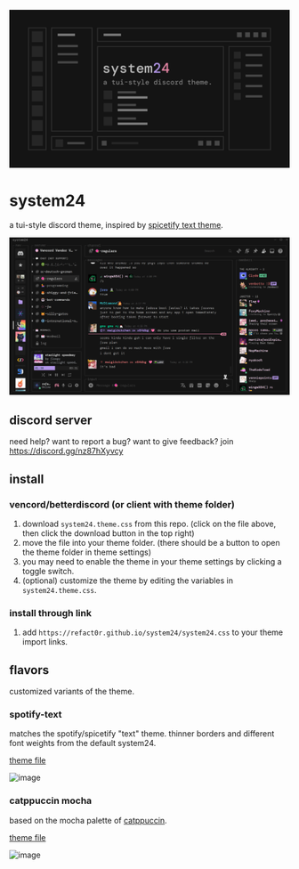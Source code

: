 ![preivew](/assets/preview.png)

# system24

a tui-style discord theme, inspired by [spicetify text theme](https://github.com/spicetify/spicetify-themes/tree/master/text).

![screenshot](/assets/screenshot3.png)

## discord server

need help? want to report a bug? want to give feedback? join <https://discord.gg/nz87hXyvcy>

## install

### vencord/betterdiscord (or client with theme folder)

1. download `system24.theme.css` from this repo. (click on the file above, then click the download button in the top right)
2. move the file into your theme folder. (there should be a button to open the theme folder in theme settings)
3. you may need to enable the theme in your theme settings by clicking a toggle switch.
4. (optional) customize the theme by editing the variables in `system24.theme.css`.

### install through link

1. add `https://refact0r.github.io/system24/system24.css` to your theme import links.

## flavors

customized variants of the theme.

### spotify-text

matches the spotify/spicetify "text" theme. thinner borders and different font weights from the default system24.

[theme file](https://github.com/refact0r/system24/blob/master/flavors/spotify-text.theme.css)

![image](https://github.com/user-attachments/assets/f459f9fc-7b6c-4e9d-a8c9-4adefb0be417)

### catppuccin mocha

based on the mocha palette of [catppuccin](https://catppuccin.com/palette).

[theme file](https://github.com/refact0r/system24/blob/master/flavors/catppuccin-mocha.theme.css)

![image](https://github.com/user-attachments/assets/994d35f6-90d8-4f99-bfce-c3df13f415d4)
